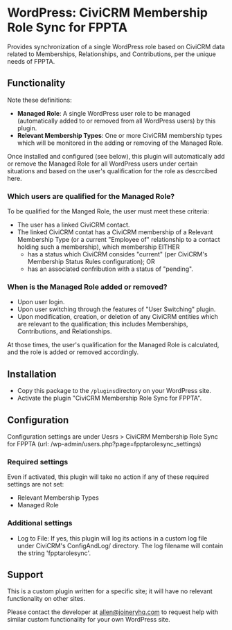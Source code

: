 # WordPress: CiviCRM Membership Role Sync for FPPTA

Provides synchronization of a single WordPress role based on CiviCRM data related to Memberships, Relationships, and Contributions, per the unique needs of FPPTA.

## Functionality
Note these definitions:

* **Managed Role**: A single WordPress user role to be managed (automatically added to or removed from all WordPress users) by this plugin.
* **Relevant Membership Types**: One or more CiviCRM membership types which will be monitored in the adding or removing of the Managed Role.

Once installed and configured (see below), this plugin will automatically add or remove the Managed Role for all WordPress users under certain situations and based on the user's qualification for the role as descrcibed here.

### Which users are qualified for the Managed Role?

To be qualified for the Manged Role, the user must meet these criteria:
* The user has a linked CiviCRM contact.
* The linked CiviCRM contat has a CiviCRM membership of a Relevant Membership Type (or a current "Employee of" relationship to a contact holding such a membership), which membership EITHER
  * has a status which CiviCRM consides "current" (per CiviCRM's Membership Status Rules configuration); OR
  * has an associated confribution with a status of "pending".

### When is the Managed Role added or removed?

* Upon user login.
* Upon user switching through the features of "User Switching" plugin.
* Upon modification, creation, or deletion of any CiviCRM entities which are relevant to the qualification; this includes Memberships, Contributions, and Relationships.

At those times, the user's qualification for the Managed Role is calculated, and the role is added or removed accordingly.


## Installation
* Copy this package to the `/plugins`directory on your WordPress site.
* Activate the plugin "CiviCRM Membership Role Sync for FPPTA".

## Configuration
Configuration settings are under Uesrs > CiviCRM Membership Role Sync for FPPTA (url: /wp-admin/users.php?page=fpptarolesync_settings)

### Required settings

Even if activated, this plugin will take no action if any of these required settings are not set:

* Relevant Membership Types
* Managed Role

### Additional settings
* Log to File: If yes, this plugin will log its actions in a custom log file under CiviCRM's ConfigAndLog/ directory. The log filename will contain the string 'fpptarolesync'.

## Support

This is a custom plugin written for a specific site; it will have no relevant 
functionality on other sites.

Please contact the developer at allen@joineryhq.com to request help with similar
custom functionality for your own WordPress site.
